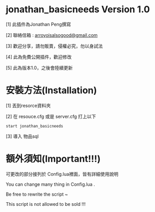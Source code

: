 # jonathan_basicneeds Version 1.0

[1] 此插件為Jonathan Peng撰寫

[2] 聯絡信箱 : arroyoisalsogood@gmail.com

[3] 歡迎分享，請勿販賣，侵權必究，勿以身試法

[4] 此為免費公開插件，歡迎修改

[5] 此為版本1.0，之後會陸續更新


# 安裝方法(Installation)

[1] 丟到resorce資料夾

[2] 在 resouce.cfg 或是 server.cfg 打上以下

```````````````````````````````````````````
start jonathan_basicneeds

```````````````````````````````````````````

[3] 導入 物品sql 


# 額外須知(Important!!!)

可更改的部分接列於 Config.lua裡面，皆有詳細使用說明

You can change many thing in Config.lua .

Be free to rewrite the script ~

This script is not allowed to be sold !!!

